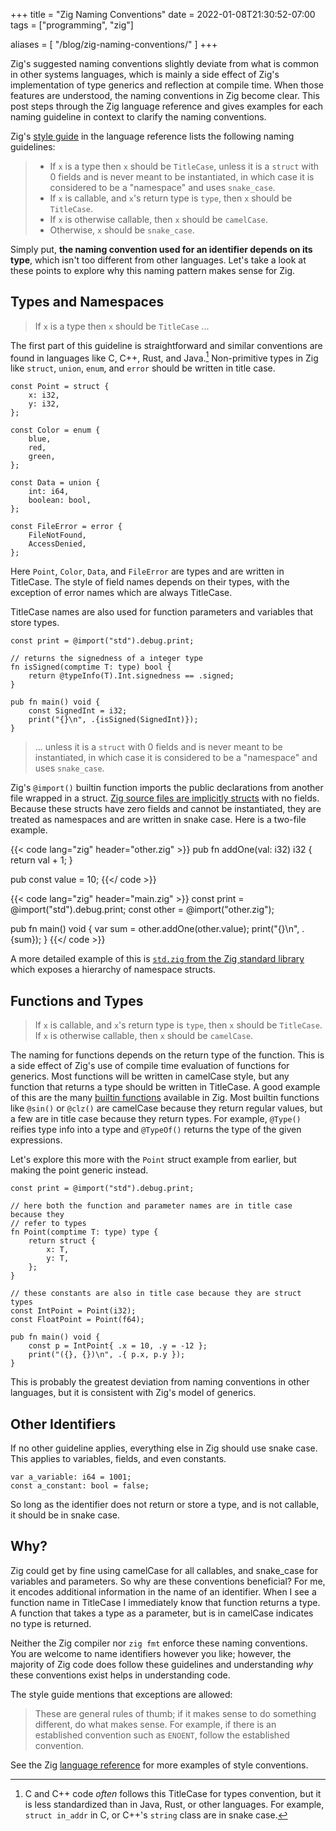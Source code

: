 +++
title = "Zig Naming Conventions"
date = 2022-01-08T21:30:52-07:00
tags = ["programming", "zig"]

aliases = [
    "/blog/zig-naming-conventions/"
]
+++

Zig's suggested naming conventions slightly deviate from what is common in other
systems languages, which is mainly a side effect of Zig's implementation of type
generics and reflection at compile time. When those features are understood, the
naming conventions in Zig become clear. This post steps through the Zig language
reference and gives examples for each naming guideline in context to clarify the
naming conventions.

Zig's [style guide](https://ziglang.org/documentation/master/#Names) in the
language reference lists the following naming guidelines:

> * If `x` is a type then `x` should be `TitleCase`, unless it is a `struct`
>   with 0 fields and is never meant to be instantiated, in which case it is
>   considered to be a "namespace" and uses `snake_case`.
> * If `x` is callable, and `x`'s return type is `type`, then `x` should be
>   `TitleCase`.
> * If `x` is otherwise callable, then `x` should be `camelCase`.
> * Otherwise, `x` should be `snake_case`.

Simply put, **the naming convention used for an identifier depends on its
type**, which isn't too different from other languages. Let's take a look at
these points to explore why this naming pattern makes sense for Zig.

## Types and Namespaces

> If `x` is a type then `x` should be `TitleCase` ...

The first part of this guideline is straightforward and similar conventions are
found in languages like C, C++, Rust, and Java.[^1] Non-primitive types in Zig
like `struct`, `union`, `enum`, and `error` should be written in title case.

[^1]: C and C++ code *often* follows this TitleCase for types convention, but it
is less standardized than in Java, Rust, or other languages. For example,
`struct in_addr` in C, or C++'s `string` class are in snake case.

```zig
const Point = struct {
    x: i32,
    y: i32,
};

const Color = enum {
    blue,
    red,
    green,
};

const Data = union {
    int: i64,
    boolean: bool,
};

const FileError = error {
    FileNotFound,
    AccessDenied,
};
```

Here `Point`, `Color`, `Data`, and `FileError` are types and are written in
TitleCase. The style of field names depends on their types, with the exception
of error names which are always TitleCase.

TitleCase names are also used for function parameters and variables that store
types.

```zig
const print = @import("std").debug.print;

// returns the signedness of a integer type
fn isSigned(comptime T: type) bool {
    return @typeInfo(T).Int.signedness == .signed;
}

pub fn main() void {
    const SignedInt = i32;
    print("{}\n", .{isSigned(SignedInt)});
}
```

> ... unless it is a `struct` with 0 fields and is never meant to be
> instantiated, in which case it is considered to be a "namespace" and uses
> `snake_case`.

Zig's `@import()` builtin function imports the public declarations from another
file wrapped in a struct. [Zig source files are implicitly
structs](https://ziglang.org/documentation/master/#import) with no fields.
Because these structs have zero fields and cannot be instantiated, they are
treated as namespaces and are written in snake case. Here is a two-file example.

{{< code lang="zig" header="other.zig" >}}
pub fn addOne(val: i32) i32 {
    return val + 1;
}

pub const value = 10;
{{</ code >}}

{{< code lang="zig" header="main.zig" >}}
const print = @import("std").debug.print;
const other = @import("other.zig");

pub fn main() void {
    var sum = other.addOne(other.value);
    print("{}\n", .{sum});
}
{{</ code >}}

A more detailed example of this is [`std.zig` from the Zig standard
library](https://github.com/ziglang/zig/blob/master/lib/std/std.zig) which
exposes a hierarchy of namespace structs.

## Functions and Types

> If `x` is callable, and `x`'s return type is `type`, then `x` should be
> `TitleCase`. If `x` is otherwise callable, then `x` should be `camelCase`.

The naming for functions depends on the return type of the function. This is a
side effect of Zig's use of compile time evaluation of functions for generics.
Most functions will be written in camelCase style, but any function that returns
a type should be written in TitleCase. A good example of this are the many
[builtin functions](https://ziglang.org/documentation/master/#Builtin-Functions)
available in Zig. Most builtin functions like `@sin()` or `@clz()` are camelCase
because they return regular values, but a few are in title case because they
return types. For example, `@Type()` reifies type info into a type and
`@TypeOf()` returns the type of the given expressions.

Let's explore this more with the `Point` struct example from earlier, but making
the point generic instead.

```zig
const print = @import("std").debug.print;

// here both the function and parameter names are in title case because they
// refer to types
fn Point(comptime T: type) type {
    return struct {
        x: T,
        y: T,
    };
}

// these constants are also in title case because they are struct types
const IntPoint = Point(i32);
const FloatPoint = Point(f64);

pub fn main() void {
    const p = IntPoint{ .x = 10, .y = -12 };
    print("({}, {})\n", .{ p.x, p.y });
}
```

This is probably the greatest deviation from naming conventions in other
languages, but it is consistent with Zig's model of generics.

## Other Identifiers

If no other guideline applies, everything else in Zig should use snake case.
This applies to variables, fields, and even constants.

```zig
var a_variable: i64 = 1001;
const a_constant: bool = false;
```

So long as the identifier
does not return or store a type, and is not callable, it should be in snake
case.

## Why?

Zig could get by fine using camelCase for all callables, and snake_case for
variables and parameters. So why are these conventions beneficial? For me, it
encodes additional information in the name of an identifier. When I see a
function name in TitleCase I immediately know that function returns a type. A
function that takes a type as a parameter, but is in camelCase indicates no type
is returned.

Neither the Zig compiler nor `zig fmt` enforce these naming conventions. You are
welcome to name identifiers however you like; however, the majority of Zig code
does follow these guidelines and understanding *why* these conventions exist
helps in understanding code.

The style guide mentions that exceptions are allowed:

> These are general rules of thumb; if it makes sense to do something different,
> do what makes sense. For example, if there is an established convention such
> as `ENOENT`, follow the established convention.

See the Zig [language
reference](https://ziglang.org/documentation/master/#Examples) for more examples
of style conventions.
